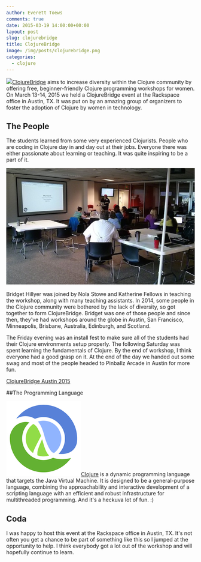 ```yaml
---
author: Everett Toews
comments: true
date: 2015-03-19 14:00:00+00:00
layout: post
slug: clojurebridge
title: ClojureBridge
image: /img/posts/clojurebridge.png
categories:
  - clojure
---
```


<img class="img-right" src="{{ page.image }}"/>[ClojureBridge](http://www.clojurebridge.org/) aims to increase diversity within the Clojure community by offering free, beginner-friendly Clojure programming workshops for women. On March 13-14, 2015 we held a ClojureBridge event at the Rackspace office in Austin, TX. It was put on by an amazing group of organizers to foster the adoption of Clojure by women in technology.

<!--more-->

## The People

The students learned from some very experienced Clojurists. People who are coding in Clojure day in and day out at their jobs. Everyone there was either passionate about learning or teaching. It was quite inspiring to be a part of it.

<img src="/img/posts/clojurebridge-people.jpg"/>

Bridget Hillyer was joined by Nola Stowe and Katherine Fellows in teaching the workshop, along with many teaching assistants. In 2014, some people in the Clojure community were bothered by the lack of diversity, so got together to form ClojureBridge. Bridget was one of those people and since then, they've had workshops around the globe in Austin, San Francisco, Minneapolis, Brisbane, Australia, Edinburgh, and Scotland.

The Friday evening was an install fest to make sure all of the students had their Clojure environments setup properly. The following Saturday was spent learning the fundamentals of Clojure. By the end of workshop, I think everyone had a good grasp on it. At the end of the day we handed out some swag and most of the people headed to Pinballz Arcade in Austin for more fun.

<a class="twitter-timeline" data-dnt="true" href="/etoews/timelines/577482122761502720" data-widget-id="578666847068770304">ClojureBridge Austin 2015</a>
<script>!function(d,s,id){var js,fjs=d.getElementsByTagName(s)[0],p=/^http:/.test(d.location)?'http':'https';if(!d.getElementById(id)){js=d.createElement(s);js.id=id;js.src=p+"://platform.twitter.com/widgets.js";fjs.parentNode.insertBefore(js,fjs);}}(document,"script","twitter-wjs");</script>

##The Programming Language

<img class="img-right" src="/img/posts/clojure.png"/>[Clojure](http://clojure.org/) is a dynamic programming language that targets the Java Virtual Machine. It is designed to be a general-purpose language, combining the approachability and interactive development of a scripting language with an efficient and robust infrastructure for multithreaded programming. And it's a heckuva lot of fun. :)

## Coda

I was happy to host this event at the Rackspace office in Austin, TX. It's not often you get a chance to be part of something like this so I jumped at the opportunity to help. I think everybody got a lot out of the workshop and will hopefully continue to learn.
